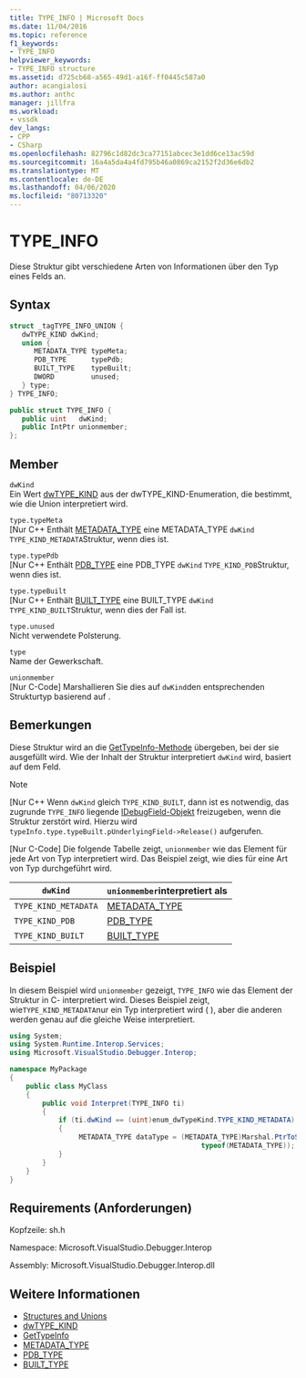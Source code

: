 ```yaml
---
title: TYPE_INFO | Microsoft Docs
ms.date: 11/04/2016
ms.topic: reference
f1_keywords:
- TYPE_INFO
helpviewer_keywords:
- TYPE_INFO structure
ms.assetid: d725cb68-a565-49d1-a16f-ff0445c587a0
author: acangialosi
ms.author: anthc
manager: jillfra
ms.workload:
- vssdk
dev_langs:
- CPP
- CSharp
ms.openlocfilehash: 82796c1d82dc3ca77151abcec3e1dd6ce13ac59d
ms.sourcegitcommit: 16a4a5da4a4fd795b46a0869ca2152f2d36e6db2
ms.translationtype: MT
ms.contentlocale: de-DE
ms.lasthandoff: 04/06/2020
ms.locfileid: "80713320"
---
```

# <a name="type_info"></a>TYPE_INFO
Diese Struktur gibt verschiedene Arten von Informationen über den Typ eines Felds an.

## <a name="syntax"></a>Syntax

```cpp
struct _tagTYPE_INFO_UNION {
   dwTYPE_KIND dwKind;
   union {
      METADATA_TYPE typeMeta;
      PDB_TYPE      typePdb;
      BUILT_TYPE    typeBuilt;
      DWORD         unused;
   } type;
} TYPE_INFO;
```

```csharp
public struct TYPE_INFO {
   public uint   dwKind;
   public IntPtr unionmember;
};
```

## <a name="members"></a>Member
 `dwKind`\
 Ein Wert [dwTYPE_KIND](../../../extensibility/debugger/reference/dwtype-kind.md) aus der dwTYPE_KIND-Enumeration, die bestimmt, wie die Union interpretiert wird.

 `type.typeMeta`\
 [Nur C++ Enthält [METADATA_TYPE](../../../extensibility/debugger/reference/metadata-type.md) eine METADATA_TYPE `dwKind` `TYPE_KIND_METADATA`Struktur, wenn dies ist.

 `type.typePdb`\
 [Nur C++ Enthält [PDB_TYPE](../../../extensibility/debugger/reference/pdb-type.md) eine PDB_TYPE `dwKind` `TYPE_KIND_PDB`Struktur, wenn dies ist.

 `type.typeBuilt`\
 [Nur C++ Enthält [BUILT_TYPE](../../../extensibility/debugger/reference/built-type.md) eine BUILT_TYPE `dwKind` `TYPE_KIND_BUILT`Struktur, wenn dies der Fall ist.

 `type.unused`\
 Nicht verwendete Polsterung.

 `type`\
 Name der Gewerkschaft.

 `unionmember`\
 [Nur C-Code] Marshallieren Sie dies auf `dwKind`den entsprechenden Strukturtyp basierend auf .

## <a name="remarks"></a>Bemerkungen
 Diese Struktur wird an die [GetTypeInfo-Methode](../../../extensibility/debugger/reference/idebugfield-gettypeinfo.md) übergeben, bei der sie ausgefüllt wird. Wie der Inhalt der Struktur interpretiert `dwKind` wird, basiert auf dem Feld.

> [!NOTE]
> [Nur C++ Wenn `dwKind` gleich `TYPE_KIND_BUILT`, dann ist es notwendig, das zugrunde `TYPE_INFO` liegende [IDebugField-Objekt](../../../extensibility/debugger/reference/idebugfield.md) freizugeben, wenn die Struktur zerstört wird. Hierzu wird `typeInfo.type.typeBuilt.pUnderlyingField->Release()` aufgerufen.

 [Nur C-Code] Die folgende Tabelle zeigt, `unionmember` wie das Element für jede Art von Typ interpretiert wird. Das Beispiel zeigt, wie dies für eine Art von Typ durchgeführt wird.

|`dwKind`|`unionmember`interpretiert als|
|--------------|----------------------------------|
|`TYPE_KIND_METADATA`|[METADATA_TYPE](../../../extensibility/debugger/reference/metadata-type.md)|
|`TYPE_KIND_PDB`|[PDB_TYPE](../../../extensibility/debugger/reference/pdb-type.md)|
|`TYPE_KIND_BUILT`|[BUILT_TYPE](../../../extensibility/debugger/reference/built-type.md)|

## <a name="example"></a>Beispiel
 In diesem Beispiel wird `unionmember` gezeigt, `TYPE_INFO` wie das Element der Struktur in C- interpretiert wird. Dieses Beispiel zeigt, wie`TYPE_KIND_METADATA`nur ein Typ interpretiert wird ( ), aber die anderen werden genau auf die gleiche Weise interpretiert.

```csharp
using System;
using System.Runtime.Interop.Services;
using Microsoft.VisualStudio.Debugger.Interop;

namespace MyPackage
{
    public class MyClass
    {
        public void Interpret(TYPE_INFO ti)
        {
            if (ti.dwKind == (uint)enum_dwTypeKind.TYPE_KIND_METADATA)
            {
                 METADATA_TYPE dataType = (METADATA_TYPE)Marshal.PtrToStructure(ti.unionmember,
                                               typeof(METADATA_TYPE));
            }
        }
    }
}
```

## <a name="requirements"></a>Requirements (Anforderungen)
 Kopfzeile: sh.h

 Namespace: Microsoft.VisualStudio.Debugger.Interop

 Assembly: Microsoft.VisualStudio.Debugger.Interop.dll

## <a name="see-also"></a>Weitere Informationen
- [Structures and Unions](../../../extensibility/debugger/reference/structures-and-unions.md)
- [dwTYPE_KIND](../../../extensibility/debugger/reference/dwtype-kind.md)
- [GetTypeInfo](../../../extensibility/debugger/reference/idebugfield-gettypeinfo.md)
- [METADATA_TYPE](../../../extensibility/debugger/reference/metadata-type.md)
- [PDB_TYPE](../../../extensibility/debugger/reference/pdb-type.md)
- [BUILT_TYPE](../../../extensibility/debugger/reference/built-type.md)
